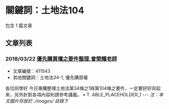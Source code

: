 # 關鍵詞：土地法104

包含 1 篇文章

## 文章列表

### 2018/03/22 [優先購買權之要件整理,曾榮耀老師](../../articles/411543_%E5%84%AA%E5%85%88%E8%B3%BC%E8%B2%B7%E6%AC%8A%E4%B9%8B%E8%A6%81%E4%BB%B6%E6%95%B4%E7%90%86%2C%E6%9B%BE%E6%A6%AE%E8%80%80%E8%80%81%E5%B8%AB.md)
- 文章編號：411543
- 其他關鍵詞：土地法34-1, 優先購買權

各位同學好 今日專欄整理土地法第34條之1與第104條之要件，一定要好好背起來，另外針對各項內容則請參考講義。 • T. ABLE_PLACEHOLDER_1 --- *注：本文圖片存放於 ./images/ 目錄下*
